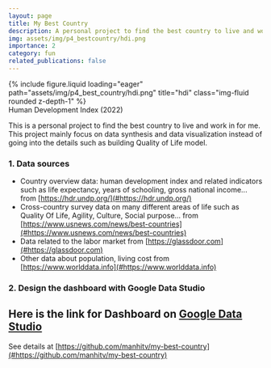 ```yaml
---
layout: page
title: My Best Country
description: A personal project to find the best country to live and work in for me
img: assets/img/p4_bestcountry/hdi.png
importance: 2
category: fun
related_publications: false
---
```



<div class="row">
    <div class="col-sm mt-3 mt-md-0">
        {% include figure.liquid loading="eager" path="assets/img/p4_best_country/hdi.png" title="hdi" class="img-fluid rounded z-depth-1" %}
    </div>
</div>
<div class="caption">
    Human Development Index (2022)
</div>

This is a personal project to find the best country to live and work in for me. This project mainly focus on data synthesis and data visualization instead of going into the details such as building Quality of Life model.

### 1. Data sources
- Country overview data: human development index and related indicators such as life expectancy, years of schooling, gross national income... from [https://hdr.undp.org/](#https://hdr.undp.org/)
- Cross-country survey data on many different areas of life such as Quality Of Life, Agility, Culture, Social purpose... from [https://www.usnews.com/news/best-countries](#https://www.usnews.com/news/best-countries)
- Data related to the labor market from [https://glassdoor.com](#https://glassdoor.com)
- Other data about population, living cost from [https://www.worlddata.info](#https://www.worlddata.info)

### 2. Design the dashboard with Google Data Studio
Here is the link for Dashboard on [Google Data Studio](#https://datastudio.google.com/reporting/5902722c-3ad3-4929-b380-001adf00a511)
---

See details at [https://github.com/manhitv/my-best-country](#https://github.com/manhitv/my-best-country)
